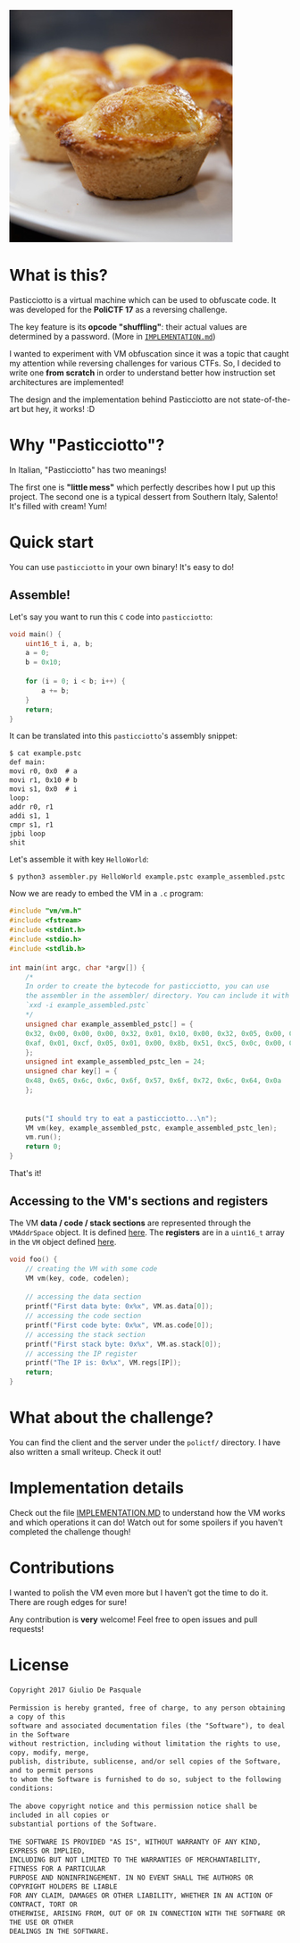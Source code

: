 ![Pasticciotto]

# What is this?
Pasticciotto is a virtual machine which can be used to obfuscate code. It was developed for the **PoliCTF 17** as a reversing challenge.

The key feature is its **opcode "shuffling"**: their actual values are determined by a password. (More in [`IMPLEMENTATION.md`](IMPL))

I wanted to experiment with VM obfuscation since it was a topic that caught my attention while reversing challenges for various CTFs. So, I decided to write one **from scratch** in order to understand better how instruction set architectures are implemented! 

The design and the implementation behind Pasticciotto are not state-of-the-art but hey, it works! :D

# Why "Pasticciotto"?
In Italian, "Pasticciotto" has two meanings! 

The first one is **"little mess"** which perfectly describes how I put up this project. The second one is a typical dessert from Southern Italy, Salento! It's filled with cream! Yum!

# Quick start

You can use `pasticciotto` in your own binary! It's easy to do!

## Assemble!
Let's say you want to run this `C` code into `pasticciotto`:
```c
void main() {
    uint16_t i, a, b;
    a = 0;
    b = 0x10;

    for (i = 0; i < b; i++) {
        a += b;
    }
    return;
}
```

It can be translated into this `pasticciotto`'s assembly snippet:
```
$ cat example.pstc
def main:
movi r0, 0x0  # a
movi r1, 0x10 # b
movi s1, 0x0  # i
loop:
addr r0, r1
addi s1, 1
cmpr s1, r1
jpbi loop
shit
```
Let's assemble it with key `HelloWorld`:
```
$ python3 assembler.py HelloWorld example.pstc example_assembled.pstc
```

Now we are ready to embed the VM in a `.c` program:
```c++
#include "vm/vm.h"
#include <fstream>
#include <stdint.h>
#include <stdio.h>
#include <stdlib.h>

int main(int argc, char *argv[]) {
    /*
    In order to create the bytecode for pasticciotto, you can use
    the assembler in the assembler/ directory. You can include it with
    `xxd -i example_assembled.pstc`
    */
    unsigned char example_assembled_pstc[] = {
    0x32, 0x00, 0x00, 0x00, 0x32, 0x01, 0x10, 0x00, 0x32, 0x05, 0x00, 0x00,
    0xaf, 0x01, 0xcf, 0x05, 0x01, 0x00, 0x8b, 0x51, 0xc5, 0x0c, 0x00, 0x0c
    };
    unsigned int example_assembled_pstc_len = 24;
    unsigned char key[] = {
    0x48, 0x65, 0x6c, 0x6c, 0x6f, 0x57, 0x6f, 0x72, 0x6c, 0x64, 0x0a
    };


    puts("I should try to eat a pasticciotto...\n");
    VM vm(key, example_assembled_pstc, example_assembled_pstc_len);
    vm.run();
    return 0;
}
```
That's it!

## Accessing to the VM's sections and registers

The VM **data / code / stack sections** are represented through the `VMAddrSpace` object. It is defined [here](vm/vmas.h). The **registers** are in a `uint16_t` array in the `VM` object defined [here](vm/vm.h).

```c++
void foo() {
    // creating the VM with some code
    VM vm(key, code, codelen);

    // accessing the data section
    printf("First data byte: 0x%x", VM.as.data[0]);
    // accessing the code section
    printf("First code byte: 0x%x", VM.as.code[0]);    
    // accessing the stack section
    printf("First stack byte: 0x%x", VM.as.stack[0]);
    // accessing the IP register
    printf("The IP is: 0x%x", VM.regs[IP]);
    return;
}
```


# What about the challenge?
You can find the client and the server under the `polictf/` directory. I have also written a small writeup. Check it out!

# Implementation details
Check out the file [IMPLEMENTATION.MD](IMPL) to understand how the VM works and which operations it can do! Watch out for some spoilers if you haven't completed the challenge though!

# Contributions

I wanted to polish the VM even more but I haven't got the time to do it. There are rough edges for sure!

Any contribution is **very** welcome! Feel free to open issues and pull requests!

# License
```
Copyright 2017 Giulio De Pasquale

Permission is hereby granted, free of charge, to any person obtaining a copy of this 
software and associated documentation files (the "Software"), to deal in the Software 
without restriction, including without limitation the rights to use, copy, modify, merge, 
publish, distribute, sublicense, and/or sell copies of the Software, and to permit persons 
to whom the Software is furnished to do so, subject to the following conditions:

The above copyright notice and this permission notice shall be included in all copies or 
substantial portions of the Software.

THE SOFTWARE IS PROVIDED "AS IS", WITHOUT WARRANTY OF ANY KIND, EXPRESS OR IMPLIED, 
INCLUDING BUT NOT LIMITED TO THE WARRANTIES OF MERCHANTABILITY, FITNESS FOR A PARTICULAR 
PURPOSE AND NONINFRINGEMENT. IN NO EVENT SHALL THE AUTHORS OR COPYRIGHT HOLDERS BE LIABLE 
FOR ANY CLAIM, DAMAGES OR OTHER LIABILITY, WHETHER IN AN ACTION OF CONTRACT, TORT OR 
OTHERWISE, ARISING FROM, OUT OF OR IN CONNECTION WITH THE SOFTWARE OR THE USE OR OTHER 
DEALINGS IN THE SOFTWARE.
```
[Pasticciotto]: ./res/pasticciotto.png
[IMPL]: ./IMPLEMENTATION.md
